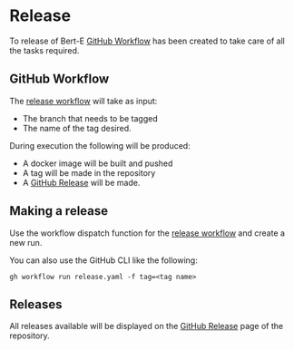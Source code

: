 # Release

To release of Bert-E [GitHub Workflow] has been
created to take care of all the tasks required.

## GitHub Workflow

The [release workflow] will take as input:

* The branch that needs to be tagged
* The name of the tag desired.

During execution the following will be produced:

* A docker image will be built and pushed
* A tag will be made in the repository
* A [GitHub Release] will be made.

## Making a release

Use the workflow dispatch function for the [release workflow]
and create a new run.

You can also use the GitHub CLI like the following:
```shell
gh workflow run release.yaml -f tag=<tag name>
```

## Releases

All releases available will be displayed on the [GitHub Release]
page of the repository.

[GitHub Workflow]: https://github.com/scality/bert-e/blob/main/.github/workflows/release.yaml
[GitHub Release]: https://github.com/scality/bert-e/releases
[release workflow]: https://github.com/scality/bert-e/actions/workflows/release.yaml
